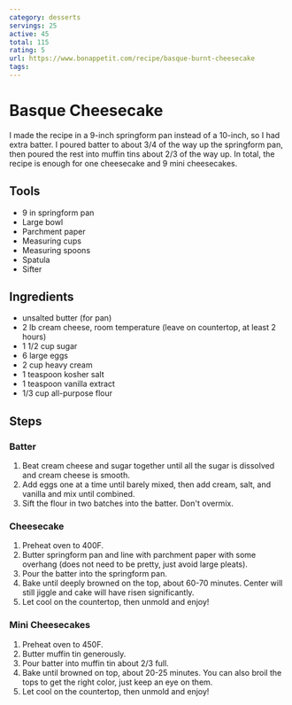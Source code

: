 ```yaml
---
category: desserts
servings: 25
active: 45
total: 115
rating: 5
url: https://www.bonappetit.com/recipe/basque-burnt-cheesecake
tags:
---
```


# Basque Cheesecake

I made the recipe in a 9-inch springform pan instead of a 10-inch, so I had extra batter. I poured batter to about 3/4 of the way up the springform pan, then poured the rest into muffin tins about 2/3 of the way up. In total, the recipe is enough for one cheesecake and 9 mini cheesecakes.

## Tools

* 9 in springform pan
* Large bowl
* Parchment paper
* Measuring cups
* Measuring spoons
* Spatula
* Sifter

## Ingredients

* unsalted butter (for pan)
* 2 lb cream cheese, room temperature (leave on countertop, at least 2 hours)
* 1 1/2 cup sugar
* 6 large eggs
* 2 cup heavy cream
* 1 teaspoon kosher salt
* 1 teaspoon vanilla extract
* 1/3 cup all-purpose flour

## Steps

### Batter

1. Beat cream cheese and sugar together until all the sugar is dissolved and cream cheese is smooth.
1. Add eggs one at a time until barely mixed, then add cream, salt, and vanilla and mix until combined.
1. Sift the flour in two batches into the batter. Don't overmix.

### Cheesecake

1. Preheat oven to 400F.
1. Butter springform pan and line with parchment paper with some overhang (does not need to be pretty, just avoid large pleats).
1. Pour the batter into the springform pan.
1. Bake until deeply browned on the top, about 60-70 minutes. Center will still  jiggle and cake will have risen significantly.
1. Let cool on the countertop, then unmold and enjoy!

### Mini Cheesecakes

1. Preheat oven to 450F.
1. Butter muffin tin generously.
1. Pour batter into muffin tin about 2/3 full.
1. Bake until browned on top, about 20-25 minutes. You can also broil the tops to get the right color, just keep an eye on them.
1. Let cool on the countertop, then unmold and enjoy!
